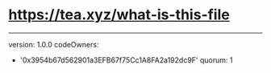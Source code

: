 # https://tea.xyz/what-is-this-file
---
version: 1.0.0
codeOwners:
  - '0x3954b67d562901a3EFB67f75Cc1A8FA2a192dc9F'
quorum: 1
